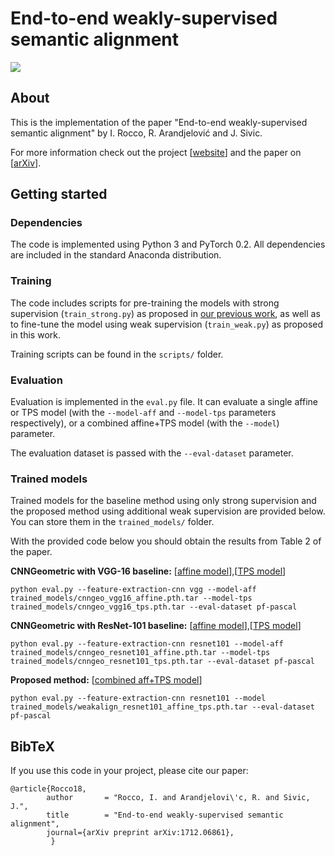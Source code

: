 # End-to-end weakly-supervised semantic alignment

![](http://www.di.ens.fr/willow/research/weakalign/images/teaser.jpg)


## About

This is the implementation of the paper "End-to-end weakly-supervised semantic alignment" by I. Rocco, R. Arandjelović and J. Sivic. 

For more information check out the project [[website](http://www.di.ens.fr/willow/research/weakalign/)] and the paper on [[arXiv](https://arxiv.org/abs/1712.06861)].


## Getting started

### Dependencies

The code is implemented using Python 3 and PyTorch 0.2. All dependencies are included in the standard Anaconda distribution.

### Training

The code includes scripts for pre-training the models with strong supervision (`train_strong.py`) as proposed in [our previous work](http://www.di.ens.fr/willow/research/cnngeometric/), as well as to fine-tune the model using weak supervision (`train_weak.py`) as proposed in this work.

Training scripts can be found in the `scripts/` folder.

### Evaluation

Evaluation is implemented in the `eval.py` file. It can evaluate a single affine or TPS model (with the `--model-aff` and `--model-tps` parameters respectively), or a combined affine+TPS model (with the `--model`) parameter.

The evaluation dataset is passed with the `--eval-dataset` parameter.

### Trained models

Trained models for the baseline method using only strong supervision and the proposed method using additional weak supervision are provided below. You can store them in the `trained_models/` folder. 

With the provided code below you should obtain the results from Table 2 of the paper.


**CNNGeometric with VGG-16 baseline:** [[affine model](http://www.di.ens.fr/willow/research/weakalign/trained_models/cnngeo_vgg16_affine.pth.tar)],[[TPS model](http://www.di.ens.fr/willow/research/weakalign/trained_models/cnngeo_vgg16_tps.pth.tar)]

```
python eval.py --feature-extraction-cnn vgg --model-aff trained_models/cnngeo_vgg16_affine.pth.tar --model-tps trained_models/cnngeo_vgg16_tps.pth.tar --eval-dataset pf-pascal
```

**CNNGeometric with ResNet-101 baseline:** [[affine model](http://www.di.ens.fr/willow/research/weakalign/trained_models/cnngeo_resnet101_affine.pth.tar)],[[TPS model](http://www.di.ens.fr/willow/research/weakalign/trained_models/cnngeo_resnet101_tps.pth.tar)]

```
python eval.py --feature-extraction-cnn resnet101 --model-aff trained_models/cnngeo_resnet101_affine.pth.tar --model-tps trained_models/cnngeo_resnet101_tps.pth.tar --eval-dataset pf-pascal
```

**Proposed method:** [[combined aff+TPS model](http://www.di.ens.fr/willow/research/weakalign/trained_models/weakalign_resnet101_affine_tps.pth.tar)]

```
python eval.py --feature-extraction-cnn resnet101 --model trained_models/weakalign_resnet101_affine_tps.pth.tar --eval-dataset pf-pascal
```

## BibTeX 

If you use this code in your project, please cite our paper:
````
@article{Rocco18,
        author       = "Rocco, I. and Arandjelovi\'c, R. and Sivic, J.",
        title        = "End-to-end weakly-supervised semantic alignment",
        journal={arXiv preprint arXiv:1712.06861},
         }
````



